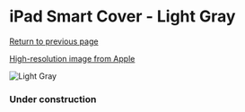 # iPad Smart Cover - Light Gray

[Return to previous page](/ipad_2)

[High-resolution image from Apple](https://store.storeimages.cdn-apple.com/8756/as-images.apple.com/is/MD307?wid=4500&hei=4500&fmt=png)

<div style="width: 384px"><img src="/everyphone/MD307.png" alt="Light Gray"></div>

### Under construction
